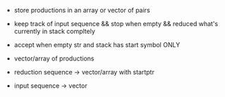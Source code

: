 - store productions in an array or vector of pairs
- keep track of input sequence && stop when empty
&& reduced what's currently in stack compltely
- accept when empty str and stack has start symbol
ONLY

- vector/array of productions
- reduction sequence -> vector/array with startptr
- input sequence -> vector
